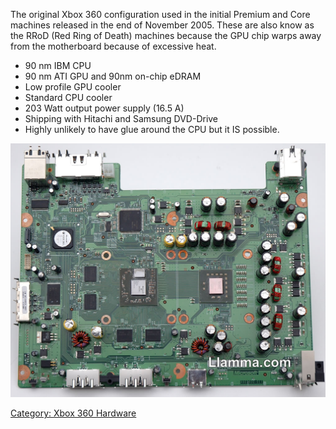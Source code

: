 The original Xbox 360 configuration used in the initial Premium and Core
machines released in the end of November 2005.
These are also know as the RRoD (Red Ring of Death) machines because the
GPU chip warps away from the motherboard because of excessive heat.

  - 90 nm IBM CPU
  - 90 nm ATI GPU and 90nm on-chip eDRAM
  - Low profile GPU cooler
  - Standard CPU cooler
  - 203 Watt output power supply (16.5 A)
  - Shipping with Hitachi and Samsung DVD-Drive
  - Highly unlikely to have glue around the CPU but it IS possible.

![Xbox 360 Xenon Motherboard](images/Xbox_360_revisions_xenon_motherboard.jpg "Xenon Revision Motherboard")

[Category: Xbox 360 Hardware](../Category_Xbox360_Hardware)
